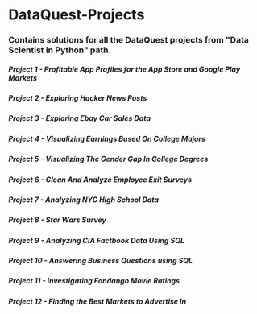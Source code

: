 

# DataQuest-Projects
### Contains solutions for all the DataQuest projects from "Data Scientist in Python" path.

##### Project 1 - Profitable App Profiles for the App Store and Google Play Markets
##### Project 2 - Exploring Hacker News Posts
##### Project 3 - Exploring Ebay Car Sales Data
##### Project 4 - Visualizing Earnings Based On College Majors
##### Project 5 - Visualizing The Gender Gap In College Degrees
##### Project 6 - Clean And Analyze Employee Exit Surveys
##### Project 7 - Analyzing NYC High School Data
##### Project 8 - Star Wars Survey
##### Project 9 - Analyzing CIA Factbook Data Using SQL
##### Project 10 - Answering Business Questions using SQL
##### Project 11 - Investigating Fandango Movie Ratings
##### Project 12 - Finding the Best Markets to Advertise In
#####
#####
